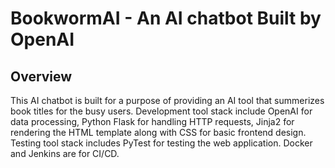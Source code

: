 # BookwormAI - An AI chatbot Built by OpenAI
## Overview
This AI chatbot is built for a purpose of providing an AI tool that summerizes book titles for the busy users. Development tool stack include OpenAI for data processing, Python Flask for handling HTTP requests, Jinja2 for rendering the HTML template along with CSS for basic frontend design. Testing tool stack includes PyTest for testing the web application. Docker and Jenkins are for CI/CD.
